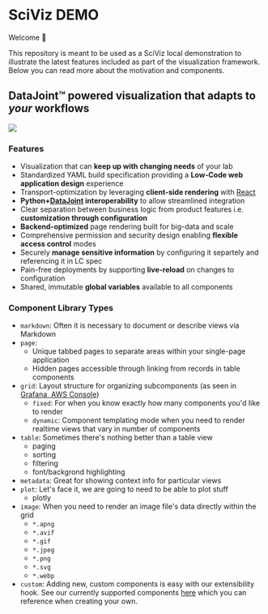 # SciViz DEMO

Welcome 👋

This repository is meant to be used as a SciViz local demonstration to illustrate the latest features included as part of the visualization framework. Below you can read more about the motivation and components. 

## DataJoint™ powered visualization that adapts to *your* workflows

![](https://images.squarespace-cdn.com/content/v1/60e5a50c0632d17c36f6b2d3/1638463454411-SMVPVS9EBPLU9T9T5YMN/unsplash-image-Pyut03Gn98w.jpg?format=1000w)

### Features

- Visualization that can **keep up with changing needs** of your lab
- Standardized YAML build specification providing a **Low-Code web application
  design** experience
- Transport-optimization by leveraging **client-side rendering** with
  [React](https://reactjs.org/)
- **Python+[DataJoint](https://www.datajoint.org/) interoperability** to allow
  streamlined integration
- Clear separation between business logic from product features i.e. **customization
  through configuration**
- **Backend-optimized** page rendering built for big-data and scale
- Comprehensive permission and security design enabling **flexible access control**
  modes
- Securely **manage sensitive information** by configuring it separtely and referencing it in LC spec
- Pain-free deployments by supporting **live-reload** on changes to configuration
- Shared, immutable **global variables** available to all components

### Component Library Types
- `markdown`: Often it is necessary to document or describe views via Markdown
- `page`:
  - Unique tabbed pages to separate areas within your single-page application
  - Hidden pages accessible through linking from records in table components
- `grid`: Layout structure for organizing subcomponents (as seen in
  [Grafana, AWS Console](https://github.com/react-grid-layout/react-grid-layout#projects-using-react-grid-layout))
  - `fixed`: For when you know exactly how many components you'd like to render
  - `dynamic`: Component templating mode when you need to render realtime views that
  vary in number of components
- `table`: Sometimes there's nothing better than a table view
  - paging
  - sorting
  - filtering
  - font/backgrond highlighting
- `metadata`: Great for showing context info for particular views
- `plot`: Let's face it, we are going to need to be able to plot stuff
  - plotly
- `image`: When you need to render an image file's data directly within the grid
  - `*.apng`
  - `*.avif`
  - `*.gif`
  - `*.jpeg`
  - `*.png`
  - `*.svg`
  - `*.webp`
- `custom`: Adding new, custom components is easy with our extensibility hook. See our currently supported components [here](https://github.com/datajoint/pharus/blob/master/pharus/component_interface.py) which you can reference when creating your own.
